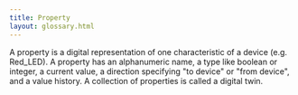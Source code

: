 ```yaml
---
title: Property
layout: glossary.html
---
```


A property is a digital representation of one characteristic of a device (e.g. Red_LED). A property has an alphanumeric name, a type like boolean or integer, a current value, a direction specifying "to device" or "from device", and a value history. A collection of properties is called a digital twin.